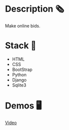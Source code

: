 # Description 🗞️
Make online bids.

# Stack 🧰

- HTML
- CSS
- BootStrap
- Python
- Django
- Sqlite3

# Demos 🖥️
[Video](https://youtu.be/Cw1w0yj3Qvc)
